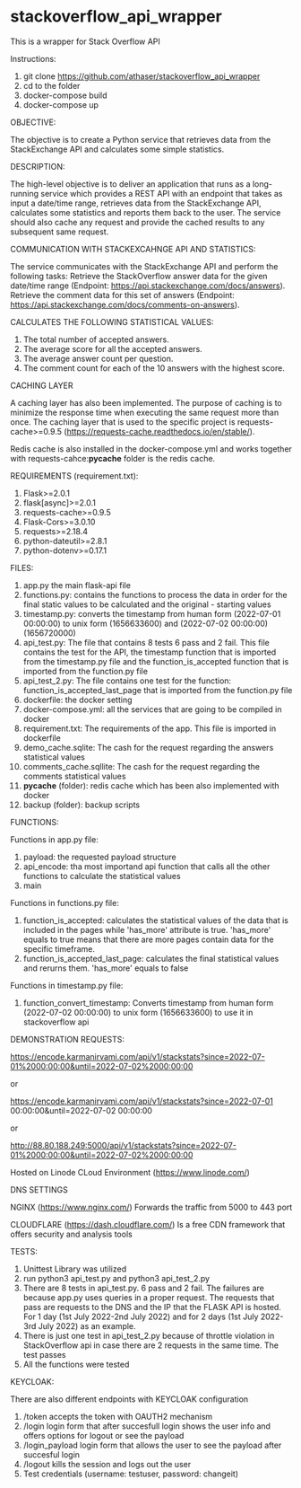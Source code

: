 # stackoverflow_api_wrapper
This is a wrapper for Stack Overflow API

Instructions:

1) git clone https://github.com/athaser/stackoverflow_api_wrapper
2) cd to the folder
3) docker-compose build
4) docker-compose up

OBJECTIVE:

The objective is to create a Python service that retrieves data from the StackExchange API and calculates some simple statistics.

DESCRIPTION:

The high-level objective is to deliver an application that runs as a long-running service which provides a REST API with an endpoint that takes as input a date/time range, retrieves data from the StackExchange API, calculates some statistics and reports them back to the user. The service should also cache any request and provide the cached results to any subsequent same request.

COMMUNICATION WITH STACKEXCAHNGE API AND STATISTICS:

The service communicates with the StackExchange API and perform the following tasks:
Retrieve the StackOverflow answer data for the given date/time range (Endpoint: https://api.stackexchange.com/docs/answers).
Retrieve the comment data for this set of answers  (Endpoint: https://api.stackexchange.com/docs/comments-on-answers).

CALCULATES THE FOLLOWING STATISTICAL VALUES:

1. The total number of accepted answers.
2. The average score for all the accepted answers.
3. The average answer count per question.
4. The comment count for each of the 10 answers with the highest score.

CACHING LAYER

A caching layer has also been implemented. The purpose of caching is to minimize the response time when executing the same request more than once.
The caching layer that is used to the specific project is requests-cache>=0.9.5 (https://requests-cache.readthedocs.io/en/stable/).

Redis cache is also installed in the docker-compose.yml and works together with requests-cahce:__pycache__ folder is the redis cache.

REQUIREMENTS (requirement.txt):
1. Flask>=2.0.1
2. flask[async]>=2.0.1
3. requests-cache>=0.9.5
4. Flask-Cors>=3.0.10
5. requests>=2.18.4
6. python-dateutil>=2.8.1
7. python-dotenv>=0.17.1

FILES:
1. app.py the main flask-api file
2. functions.py: contains the functions to process the data in order for the final static values to be calculated and the original - starting values
3. timestamp.py: converts the timestamp from human form (2022-07-01 00:00:00) to unix form (1656633600) and (2022-07-02 00:00:00) (1656720000)
4. api_test.py: The file that contains 8 tests 6 pass and 2 fail. This file contains the test for the API, the timestamp function that is imported from the timestamp.py file and the function_is_accepted function that is imported from the function.py file
5. api_test_2.py: The file contains one test for the function: function_is_accepted_last_page that is imported from the function.py file
6. dockerfile: the docker setting
7. docker-compose.yml: all the services that are going to be compiled in docker
8. requirement.txt: The requirements of the app. This file is imported in dockerfile
9. demo_cache.sqlite: The cash for the request regarding the answers statistical values
10. comments_cache.sqllite: The cash for the request regarding the comments statistical values
11. __pycache__ (folder): redis cache which has been also implemented with docker
12. backup (folder): backup scripts

FUNCTIONS:

Functions in app.py file:
1. payload: the requested payload structure
2. api_encode: tha most importand api function that calls all the other functions to calculate the statistical values
3. main

Functions in functions.py file:
1. function_is_accepted: calculates the statistical values of the data that is included in the pages while 'has_more' attribute is true. 'has_more' equals to true means that there are more pages contain data for the specific timeframe.
2. function_is_accepted_last_page: calculates the final statistical values and rerurns them. 'has_more' equals to false

Functions in timestamp.py file:
1. function_convert_timestamp: Converts timestamp from human form (2022-07-02 00:00:00) to unix form (1656633600) to use it in stackoverflow api


DEMONSTRATION REQUESTS:

https://encode.karmanirvami.com/api/v1/stackstats?since=2022-07-01%2000:00:00&until=2022-07-02%2000:00:00

or

https://encode.karmanirvami.com/api/v1/stackstats?since=2022-07-01 00:00:00&until=2022-07-02 00:00:00

or

http://88.80.188.249:5000/api/v1/stackstats?since=2022-07-01%2000:00:00&until=2022-07-02%2000:00:00

Hosted on Linode CLoud Environment (https://www.linode.com/)

DNS SETTINGS

NGINX (https://www.nginx.com/)
Forwards the traffic from 5000 to 443 port

CLOUDFLARE (https://dash.cloudflare.com/)
Is a free CDN framework that offers security and analysis tools

TESTS:
1. Unittest Library was utilized 
2. run python3 api_test.py and python3 api_test_2.py
3. There are 8 tests in api_test.py. 6 pass and 2 fail. The failures are because app.py uses queries in a proper request. The requests that pass are requests to the DNS and the IP that the FLASK API is hosted. For 1 day (1st July 2022-2nd July 2022)
and for 2 days (1st July 2022-3rd July 2022) as an example. 
4. There is just one test in api_test_2.py because of throttle violation in StackOverflow api in case there are 2 requests in the same time. The test passes
5. All the functions were tested


KEYCLOAK:

There are also different endpoints with KEYCLOAK configuration

1. /token           accepts the token with OAUTH2 mechanism
2. /login           login form that after succesfull login shows the user info and offers options for logout or see the payload
3. /login_payload   login form that allows the user to see the payload after succesful login
4. /logout          kills the session and logs out the user
5. Test credentials (username: testuser, password: changeit)

